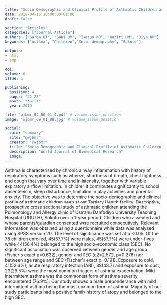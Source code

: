 ```yaml
---
title: "Socio Demographic and Clinical Profile of Asthmatic Children as Seen in a Tertiary Health Facility in Sokoto Metropolis Nigeria"
date: 2019-04-15T10:00:00+01:00
draft: false

section: "Articles"
categories: ["Journal Article"]
authors: ["Garba BI", "Sani UM", "Isezuo KO", "Waziri UM", "Jiya NM"]
keywords: ["Asthma", "Children","Socio-demography", "Sokoto"]

outputs: 
- html
- amp

doi:
volume: 6
issue: 1

publishing:
  position: 4
  pages: "22-28"
  month: "April"
  year: 2019

file: "wjbmr_04_06_01_4.pdf" # volume_issue_position
image: "wjbmr_09_01_00.jpg" # volume_issue_position

social:
  card: "summary"
  site: "@wjbmr"
  creator: "@wjbmr"
  title: "Socio Demographic and Clinical Profile of Asthmatic Children as Seen in a Tertiary Health Facility in Sokoto Metropolis Nigeria"
  description: "World Journal of Biomedical Research"
  image:
---
```

Asthma is characterised by chronic airway inflammation with history of respiratory symptoms such as wheeze,
shortness of breath, chest tightness and cough that vary over time and in intensity, together with variable
expiratory airflow limitation. In children it contributes significantly to school absenteeism, sleep disturbance,
limitation in play activities and parental anxiety. The objective was to determine the socio-demographic and
clinical profile of asthmatic children seen at our Tertiary Health facility. Descriptive, prospective cross
sectional study of asthmatic children attending the Pulmonology and Allergy clinic of Usmanu Danfodiyo
University Teaching Hospital (UDUTH), Sokoto over a 1-year period. Children who assented and whose
parents/guardian consented were recruited consecutively. Relevant information was obtained using a
questionnaire while data was analysed using SPSS version 20. The level of significance was set at p <0.05. Of
the 78 children enrolled, 45(57.7%) were males, 45(57.7%) were under-fives while 44(56.4%) belonged to the
high socio-economic class (SEC). No significant association was observed between gender and age group
(Fisher's exact p=0.632), gender and SEC (c2=2.572, p=0.276) nor between age range and SEC (Fischer's
exact p=0.191). Exposure to cold, 41(52.6%), acute respiratory infection (ARI), 38(48.7) and exposure to dust,
23(29.5%) were the most common triggers of asthma exacerbation. Mild intermittent asthma was the
commonest form of asthma severity encountered (76.9%). Our study showed a male preponderance with mild
intermittent asthma being the most common form of asthma. Majority of our study participants had a positive
family history of atopy and belonged to the high SEC.
